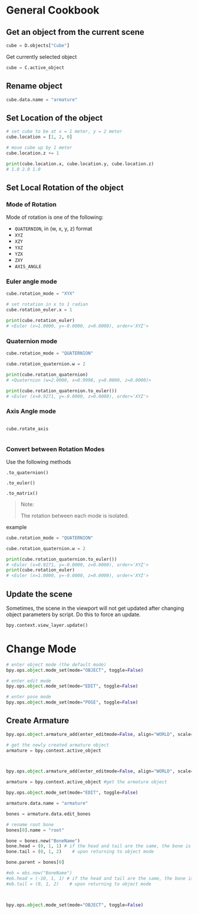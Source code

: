 

# General Cookbook

## Get an object from the current scene

```python
cube = D.objects["Cube"]
```

Get currently selected object

```python
cube = C.active_object
```

## Rename object

```python
cube.data.name = "armature"
```


## Set Location of the object

```python
# set cube to be at x = 1 meter, y = 2 meter
cube.location = [1, 2, 0]

# move cube up by 1 meter
cube.location.z += 1

print(cube.location.x, cube.location.y, cube.location.z)
# 1.0 2.0 1.0
```

## Set Local Rotation of the object

### Mode of Rotation

Mode of rotation is one of the following:

- `QUATERNION`, in (w, x, y, z) format
- `XYZ`
- `XZY`
- `YXZ`
- `YZX`
- `ZXY`
- `AXIS_ANGLE`

### Euler angle mode

```python
cube.rotation_mode = "XYX"

# set rotation in x to 1 radian
cube.rotation_euler.x = 1

print(cube.rotation_euler)
# <Euler (x=1.0000, y=-0.0000, z=0.0000), order='XYZ'>
```

### Quaternion mode

```python
cube.rotation_mode = "QUATERNION"

cube.rotation_quaternion.w = 2

print(cube.rotation_quaternion)
# <Quaternion (w=2.0000, x=0.9998, y=0.0000, z=0.0000)>

print(cube.rotation_quaternion.to_euler())
# <Euler (x=0.9271, y=-0.0000, z=0.0000), order='XYZ'>
```

### Axis Angle mode

```python

cube.rotate_axis



```


### Convert between Rotation Modes

Use the following methods

`.to_quaternion()`

`.to_euler()`

`.to_matrix()`


> Note:
> 
> The rotation between each mode is isolated. 

example

```python
cube.rotation_mode = "QUATERNION"

cube.rotation_quaternion.w = 2

print(cube.rotation_quaternion.to_euler())
# <Euler (x=0.9271, y=-0.0000, z=0.0000), order='XYZ'>
print(cube.rotation_euler)
# <Euler (x=1.0000, y=-0.0000, z=0.0000), order='XYZ'>
```



## Update the scene

Sometimes, the scene in the viewport will not get updated after changing object parameters by script. Do this to force an update.

```python
bpy.context.view_layer.update()
```


# Change Mode

```python
# enter object mode (the default mode)
bpy.ops.object.mode_set(mode="OBJECT", toggle=False)

# enter edit mode
bpy.ops.object.mode_set(mode="EDIT", toggle=False)

# enter pose mode
bpy.ops.object.mode_set(mode="POSE", toggle=False)
```




## Create Armature


```python
bpy.ops.object.armature_add(enter_editmode=False, align="WORLD", scale=(1, 1, 1))

# get the newly created armature object
armature = bpy.context.active_object
```


```python


bpy.ops.object.armature_add(enter_editmode=False, align="WORLD", scale=(1, 1, 1))

armature = bpy.context.active_object #get the armature object

bpy.ops.object.mode_set(mode="EDIT", toggle=False)

armature.data.name = "armature"

bones = armature.data.edit_bones

# rename root bone
bones[0].name = "root"

bone = bones.new("BoneName")
bone.head = (0, 1, 1) # if the head and tail are the same, the bone is deleted
bone.tail = (0, 1, 2)    # upon returning to object mode

bone.parent = bones[0]

#eb = ebs.new("BoneName")
#eb.head = (-10, 1, 1) # if the head and tail are the same, the bone is deleted
#eb.tail = (0, 1, 2)    # upon returning to object mode



bpy.ops.object.mode_set(mode="OBJECT", toggle=False)
```







